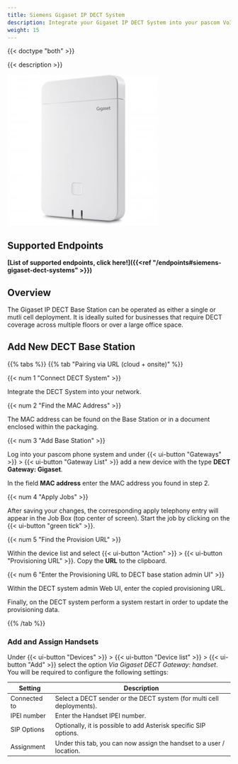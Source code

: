 ```yaml
---
title: Siemens Gigaset IP DECT System
description: Integrate your Gigaset IP DECT System into your pascom VoIP phone system.
weight: 15
---
```



{{< doctype "both"  >}}

{{< description >}}

![Siemens Gigaset N870](gigaset_n870.jpg)

## Supported Endpoints

**[List of supported endpoints, click here!]({{<ref "/endpoints#siemens-gigaset-dect-systems" >}})**

## Overview

The Gigaset IP DECT Base Station can be operated as either a single or mutli cell deployment. It is ideally suited for businesses that require DECT coverage across multiple floors or over a large office space.


## Add New DECT Base Station

{{% tabs %}}
{{% tab "Pairing via URL (cloud + onsite)" %}}

{{< num 1 "Connect DECT System" >}}


Integrate the DECT System into your network. 

{{< num 2 "Find the MAC Address" >}}

The MAC address can be found on the Base Station or in a document enclosed within the packaging.

{{< num 3 "Add Base Station" >}}

Log into your pascom phone system and under {{< ui-button "Gateways" >}} > {{< ui-button "Gateway List" >}} add a new device with the type **DECT Gateway: Gigaset**.

In the field **MAC address** enter the MAC address you found in step 2. 

{{< num 4 "Apply Jobs" >}}

After saving your changes, the corresponding apply telephony entry will appear in the Job Box (top center of screen). Start the job by clicking on the {{< ui-button "green tick" >}}. 

{{< num 5 "Find the Provision URL" >}}

Within the device list and select {{< ui-button "Action" >}} > {{< ui-button "Provisioning URL" >}}. Copy the **URL** to the clipboard.

{{< num 6 "Enter the Provisioning URL to DECT base station admin UI" >}}

Within the DECT system admin Web UI, enter the copied provisioning URL.

Finally, on the DECT system perform a system restart in order to update the provisioning data.

{{% /tab %}}


### Add and Assign Handsets

Under {{< ui-button "Devices" >}} > {{< ui-button "Device list" >}} > {{< ui-button "Add" >}} select the option *Via Gigaset DECT Gateway: handset*. You will be required to configure the following settings:

|Setting|Description|
|---|---|
|Connected to|Select a DECT sender or the DECT system (for multi cell deployments).|
|IPEI number|Enter the Handset IPEI number.|
|SIP Options|Optionally, it is possible to add Asterisk specific SIP options.|
|Assignment|Under this tab, you can now assign the handset to a user / location.|